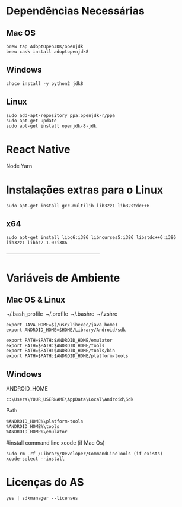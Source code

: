 # Dependências Necessárias

## Mac OS
```
brew tap AdoptOpenJDK/openjdk
brew cask install adoptopenjdk8
```
## Windows
```
choco install -y python2 jdk8
```
## Linux
```
sudo add-apt-repository ppa:openjdk-r/ppa
sudo apt-get update
sudo apt-get install openjdk-8-jdk
```

# React Native

Node
Yarn

# Instalações extras para o Linux
```
sudo apt-get install gcc-multilib lib32z1 lib32stdc++6
```
## x64
```
sudo apt-get install libc6:i386 libncurses5:i386 libstdc++6:i386 lib32z1 libbz2-1.0:i386
```

——————————————————

# Variáveis de Ambiente

## Mac OS & Linux


~/.bash_profile  ~/.profile  ~/.bashrc  ~/.zshrc

```
export JAVA_HOME=$(/usr/libexec/java_home)
export ANDROID_HOME=$HOME/Library/Android/sdk

export PATH=$PATH:$ANDROID_HOME/emulator
export PATH=$PATH:$ANDROID_HOME/tools
export PATH=$PATH:$ANDROID_HOME/tools/bin
export PATH=$PATH:$ANDROID_HOME/platform-tools
```
## Windows

ANDROID_HOME
```
c:\Users\YOUR_USERNAME\AppData\Local\Android\Sdk
```
Path
```
%ANDROID_HOME%\platform-tools
%ANDROID_HOME%\tools
%ANDROID_HOME%\emulator
```
#install command line xcode (if Mac Os)

```
sudo rm -rf /Library/Developer/CommandLineTools (if exists)
xcode-select --install
```


# Licenças do AS
```
yes | sdkmanager --licenses
```
